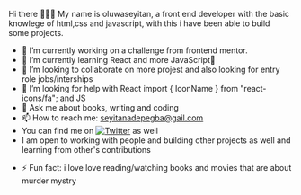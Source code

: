 Hi there 👩🏾‍💻
My name is oluwaseyitan, a front end developer with the basic knowlege of html,css and javascript, with this i have been able to build some projects.
- 🔭 I’m currently working on a challenge from frontend mentor.
- 🌱 I’m currently learning React and more JavaScript🙈
- 👯 I’m looking to collaborate on more projest and also looking for entry role jobs/interships
- 🤔 I’m looking for help with React import { IconName } from "react-icons/fa"; and JS
- 💬 Ask me about books, writing and coding
- 📫 How to reach me: seyitanadepegba@gail.com
- You can find me on [![Twitter][1.2]][1] as well 
- I am open to working with people and building other projects as well and learning from other's contributions

<!-- Icons -->

[1.2]: http://i.imgur.com/wWzX9uB.png (twitter icon without padding)
[2.2]: https://raw.githubusercontent.com/linkedin-3-16.png (LinkedIn icon without padding)

<!-- Links to your social media accounts -->

[1]: https://twitter.com/seyitanbaby
[2]: https://www.linkedin.com/in/oluwaseyitanadepegba/
- ⚡ Fun fact: i love love reading/watching books and movies that are about murder mystry

